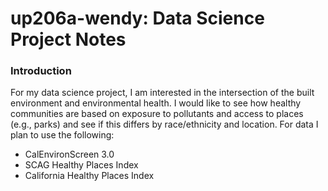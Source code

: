 # up206a-wendy: Data Science Project Notes
### Introduction
For my data science project, I am interested in the intersection of the built environment and environmental health. I would like to see how healthy communities are based on exposure to pollutants and access to places (e.g., parks) and see if this differs by race/ethnicity and location. 
For data I plan to use the following: 
* CalEnvironScreen 3.0
* SCAG Healthy Places Index 
* California Healthy Places Index
  
